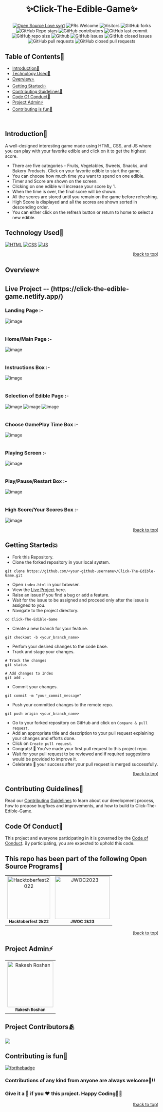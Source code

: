# <p align="center">✨Click-The-Edible-Game✨</p>
<!-------------------------------------------------------------------------------------------------------------------------------------->
 <div align="center">
 <p>

[![Open Source Love svg1](https://badges.frapsoft.com/os/v1/open-source.svg?v=103)](https://github.com/ellerbrock/open-source-badges/)
![PRs Welcome](https://img.shields.io/badge/PRs-welcome-brightgreen.svg?style=flat)
![Visitors](https://api.visitorbadge.io/api/visitors?path=Rakesh9100%2FClick-The-Edible-Game%20&countColor=%23263759&style=flat)
![GitHub forks](https://img.shields.io/github/forks/Rakesh9100/Click-The-Edible-Game)
![GitHub Repo stars](https://img.shields.io/github/stars/Rakesh9100/Click-The-Edible-Game)
![GitHub contributors](https://img.shields.io/github/contributors/Rakesh9100/Click-The-Edible-Game)
![GitHub last commit](https://img.shields.io/github/last-commit/Rakesh9100/Click-The-Edible-Game)
![GitHub repo size](https://img.shields.io/github/repo-size/Rakesh9100/Click-The-Edible-Game)
![Github](https://img.shields.io/github/license/Rakesh9100/Click-The-Edible-Game)
![GitHub issues](https://img.shields.io/github/issues/Rakesh9100/Click-The-Edible-Game)
![GitHub closed issues](https://img.shields.io/github/issues-closed-raw/Rakesh9100/Click-The-Edible-Game)
![GitHub pull requests](https://img.shields.io/github/issues-pr/Rakesh9100/Click-The-Edible-Game)
![GitHub closed pull requests](https://img.shields.io/github/issues-pr-closed/Rakesh9100/Click-The-Edible-Game)
 </p>
 </div>

<!-- --------------------------------------------------------------------------------------------------------------------------------------------------------- -->

<div id="top"></div>

<h2>Table of Contents🧾</h2>

- [Introduction📌](#introduction)
- [Technology Used🚀](#technology-used)
- [Overview⭐](#overview)
- [Getting Started💥](#getting-started)
- [Contributing Guidelines📑](#contributing-guidelines)
- [Code Of Conduct📑](#code-of-conduct)
- [Project Admin⚡](#project-admin)
- [Contributing is fun🧡](#contributing-is-fun)
<br>

<!-- --------------------------------------------------------------------------------------------------------------------------------------------------------- -->

<h2>Introduction📌</h2>

A well-designed interesting game made using HTML, CSS, and JS where you can play with your favorite edible and click on it to get the highest score.
- There are five categories - Fruits, Vegetables, Sweets, Snacks, and Bakery Products. Click on your favorite edible to start the game.
- You can choose how much time you want to spend on one edible.
- Timer and Score are shown on the screen.
- Clicking on one edible will increase your score by 1.
- When the time is over, the final score will be shown.
- All the scores are stored until you remain on the game before refreshing.
- High Score is displayed and all the scores are shown sorted in descending order.
- You can either click on the refresh button or return to home to select a new edible.

<!-- --------------------------------------------------------------------------------------------------------------------------------------------------------- -->

<h2>Technology Used🚀</h2>

<p>
  <a href="https://www.w3schools.com/html/"> <img src="https://img.icons8.com/color/70/000000/html-5--v1.png" alt="HTML" /></a>
  <a href="https://www.w3schools.com/css/"> <img src="https://img.icons8.com/color/70/000000/css3.png" alt="CSS" /></a>
  <a href="https://www.w3schools.com/js/"><img src="https://img.icons8.com/color/70/000000/javascript--v1.png" alt="JS" /></a>
</p>
<p align="right">(<a href="#top">back to top</a>)</p>

<!-- --------------------------------------------------------------------------------------------------------------------------------------------------------- -->

<h2>Overview⭐</h2>

<h2>Live Project -- (https://click-the-edible-game.netlify.app/)</h2>

<h3>Landing Page :-</h3>

![image](https://user-images.githubusercontent.com/73993775/222927583-ebb9ddf2-df0c-44e2-8c28-003166b0ca4a.png)<br><br>
<h3>Home/Main Page :-</h3>

![image](https://user-images.githubusercontent.com/73993775/225777171-2bbafadb-1c23-4487-b0ef-68c56cbffd74.png)<br><br>
<h3>Instructions Box :-</h3>

![image](https://user-images.githubusercontent.com/73993775/225777264-05f15388-1f4d-4f89-8fee-7d1405018c15.png)<br><br>
<h3>Selection of Edible Page :-</h3>

![image](https://user-images.githubusercontent.com/73993775/225777515-6147b79e-656e-4572-9639-b6928a176a0f.png)
![image](https://user-images.githubusercontent.com/73993775/225777564-06a31252-4341-4c9b-844c-10958aef2d71.png)
![image](https://user-images.githubusercontent.com/73993775/225777594-20eb67b5-f6f8-4075-a1c2-14644d32291b.png)<br><br>
<h3>Choose GamePlay Time Box :-</h3>

![image](https://user-images.githubusercontent.com/73993775/225777724-4a3c609f-5d81-4508-944c-6ba1f60ae120.png)<br><br>
<h3>Playing Screen :-</h3>

![image](https://user-images.githubusercontent.com/73993775/222927641-0df09567-7239-4559-94ff-204953d586a6.png)<br><br>
<h3>Play/Pause/Restart Box :-</h3>

![image](https://user-images.githubusercontent.com/73993775/222927660-01a3a289-a20e-4568-be74-c9f594e1104e.png)<br><br>
<h3>High Score/Your Scores Box :-</h3>

![image](https://user-images.githubusercontent.com/73993775/225778382-ff7a1c1f-a233-4506-9f83-c8577d18768c.png)<br>
<p align="right">(<a href="#top">back to top</a>)</p>


<!-- --------------------------------------------------------------------------------------------------------------------------------------------------------- -->

<h2>Getting Started💥</h2>

- Fork this Repository.
- Clone the forked repository in your local system.
```
git clone https://github.com/<your-github-username>/Click-The-Edible-Game.git
```
- Open `index.html` in your browser.
- View the [Live Project](https://click-the-edible-game.netlify.app/) here.
- Raise an issue if you find a bug or add a feature.
- Wait for the issue to be assigned and proceed only after the issue is assigned to you.
- Navigate to the project directory.
```
cd Click-The-Edible-Game
```
- Create a new branch for your feature.
```
git checkout -b <your_branch_name>
```
- Perfom your desired changes to the code base.
- Track and stage your changes.
```
# Track the changes
git status

# Add changes to Index
git add .
```
- Commit your changes.
```
git commit -m "your_commit_message"
```
- Push your committed changes to the remote repo.
```
git push origin <your_branch_name>
```
- Go to your forked repository on GitHub and click on `Compare & pull request`.
- Add an appropriate title and description to your pull request explaining your changes and efforts done.
- Click on `Create pull request`.
- Congrats! 🥳 You've made your first pull request to this project repo.
- Wait for your pull request to be reviewed and if required suggestions would be provided to improve it.
- Celebrate 🥳 your success after your pull request is merged successfully.
<p align="right">(<a href="#top">back to top</a>)</p>

<!-- --------------------------------------------------------------------------------------------------------------------------------------------------------- -->

<h2>Contributing Guidelines📑</h2>

Read our [Contributing Guidelines](https://github.com/Rakesh9100/Click-The-Edible-Game/blob/main/.github/CONTRIBUTING_GUIDELINES.md) to learn about our development process, how to propose bugfixes and improvements, and how to build to Click-The-Edible-Game.

<!-- --------------------------------------------------------------------------------------------------------------------------------------------------------- -->

<h2>Code Of Conduct📑</h2>

This project and everyone participating in it is governed by the [Code of Conduct](https://github.com/Rakesh9100/Click-The-Edible-Game/blob/main/.github/CODE_OF_CONDUCT.md). By participating, you are expected to uphold this code.

<!-- --------------------------------------------------------------------------------------------------------------------------------------------------------- -->

<h2>This repo has been part of the following Open Source Programs🥳</h2>

<table>
<tr>
<td align="center">
<a href="https://hacktoberfest.com/"><img src="https://user-images.githubusercontent.com/73993775/225782062-5d40ca6b-619c-452e-9e6a-f1dfb4bf6027.png" height="140px" width="140px" alt="Hacktoberfest2022"></a><br><sub><b>Hacktoberfest 2k22</b></sub>
</td>
<td align="center">
<a href="https://jwoc.tech/"><img src="https://user-images.githubusercontent.com/73993775/225782345-1a0f5204-3eaf-4d4f-be50-5b44dbbc2590.png" height="140px" width="180px" alt="JWOC2023"></a><br><sub><b>JWOC 2k23</b></sub>
</td>
</tr>
</table>
<p align="right">(<a href="#top">back to top</a>)</p>

<!-- --------------------------------------------------------------------------------------------------------------------------------------------------------- -->

<h2>Project Admin⚡</h2>

<table>
<tr>
<td align="center">
<a href="https://github.com/Rakesh9100/"><img src="https://avatars.githubusercontent.com/u/73993775?v=4" height="150px" width="150px" alt="Rakesh Roshan"></a><br><sub><b>Rakesh Roshan</b></sub>
</td>
</tr>
</table>

<!-- --------------------------------------------------------------------------------------------------------------------------------------------------------- -->

<h2>Project Contributors🫂</h2>

<a href="https://github.com/rakesh9100/click-the-edible-game/graphs/contributors">
  <img src="https://contrib.rocks/image?repo=rakesh9100/click-the-edible-game" />
</a>

<!-- --------------------------------------------------------------------------------------------------------------------------------------------------------- -->

<h2>Contributing is fun🧡</h2>

[![forthebadge](https://forthebadge.com/images/badges/built-with-love.svg)](https://forthebadge.com)
<h3>Contributions of any kind from anyone are always welcome🌟!!</h3>
<h3>Give it a 🌟 if you ❤ this project. Happy Coding👨‍💻</h3>
<p align="right">(<a href="#top">back to top</a>)</p>

